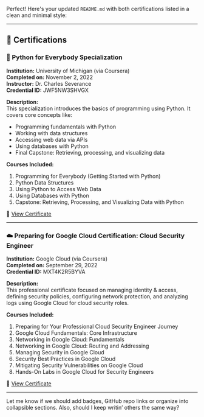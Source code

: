Perfect! Here's your updated `README.md` with both certifications listed in a clean and minimal style:

---

## 📜 Certifications

### 🐍 Python for Everybody Specialization  
**Institution:** University of Michigan (via Coursera)  
**Completed on:** November 2, 2022  
**Instructor:** Dr. Charles Severance  
**Credential ID:** JWF5NW3SHVGX  

**Description:**  
This specialization introduces the basics of programming using Python. It covers core concepts like:  
- Programming fundamentals with Python  
- Working with data structures  
- Accessing web data via APIs  
- Using databases with Python  
- Final Capstone: Retrieving, processing, and visualizing data  

**Courses Included:**  
1. Programming for Everybody (Getting Started with Python)  
2. Python Data Structures  
3. Using Python to Access Web Data  
4. Using Databases with Python  
5. Capstone: Retrieving, Processing, and Visualizing Data with Python  

📄 [View Certificate](https://www.coursera.org/account/accomplishments/specialization/certificate/JWF5NW3SHVGX)

---

### ☁️ Preparing for Google Cloud Certification: Cloud Security Engineer  
**Institution:** Google Cloud (via Coursera)  
**Completed on:** September 29, 2022  
**Credential ID:** MXT4K2R5BYVA  

**Description:**  
This professional certificate focused on managing identity & access, defining security policies, configuring network protection, and analyzing logs using Google Cloud for cloud security roles.

**Courses Included:**  
1. Preparing for Your Professional Cloud Security Engineer Journey  
2. Google Cloud Fundamentals: Core Infrastructure  
3. Networking in Google Cloud: Fundamentals  
4. Networking in Google Cloud: Routing and Addressing  
5. Managing Security in Google Cloud  
6. Security Best Practices in Google Cloud  
7. Mitigating Security Vulnerabilities on Google Cloud  
8. Hands-On Labs in Google Cloud for Security Engineers  

📄 [View Certificate](https://www.coursera.org/account/accomplishments/specialization/certificate/MXT4K2R5BYYA)

---

Let me know if we should add badges, GitHub repo links or organize into collapsible sections. Also, should I keep writin’ others the same way?
